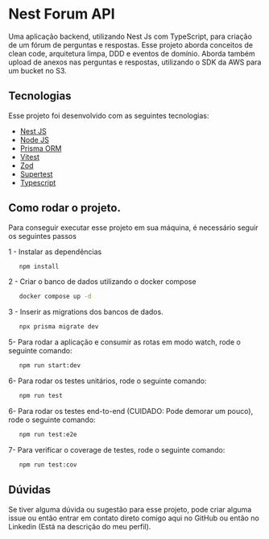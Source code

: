 # Nest Forum API
Uma aplicação backend, utilizando Nest Js com TypeScript, para criação de um fórum de perguntas e respostas. Esse projeto aborda conceitos de clean code, arquitetura limpa, DDD e eventos de domínio. Aborda também upload de anexos nas perguntas e respostas, utilizando o SDK da AWS para um bucket no S3.

 ## Tecnologias

 Esse projeto foi desenvolvido com as seguintes tecnologias:

 - [Nest JS](https://nestjs.com/) 
 - [Node JS](https://nodejs.org/en)
 - [Prisma ORM](https://www.prisma.io/?via=start&gad_source=1)
 - [Vitest](https://vitest.dev/)
 - [Zod](https://zod.dev/)
 - [Supertest](https://www.npmjs.com/package/supertest)
 - [Typescript](https://www.typescriptlang.org/)

 ## Como rodar o projeto.
 Para conseguir executar esse projeto em sua máquina, é necessário seguir os seguintes passos

 1 - Instalar as dependências

 ```bash
    npm install
```

 2 - Criar o banco de dados utilizando o docker compose 

 ```bash
    docker compose up -d
```

 3 - Inserir as migrations dos bancos de dados.

 ```bash
    npx prisma migrate dev
```

 5- Para rodar a aplicação e consumir as rotas em modo watch, rode o seguinte comando:

 ```bash
    npm run start:dev
```


 6- Para rodar os testes unitários, rode o seguinte comando:

 ```bash
    npm run test
```

 6- Para rodar os testes end-to-end (CUIDADO: Pode demorar um pouco), rode o seguinte comando:

 ```bash
    npm run test:e2e
```

 7- Para verificar o coverage de testes, rode o seguinte comando: 

 ```bash
    npm run test:cov
```

## Dúvidas
Se tiver alguma dúvida ou sugestão para esse projeto, pode criar alguma issue ou então entrar em contato direto comigo aqui no GitHub ou então no Linkedin (Está na descrição do meu perfil).